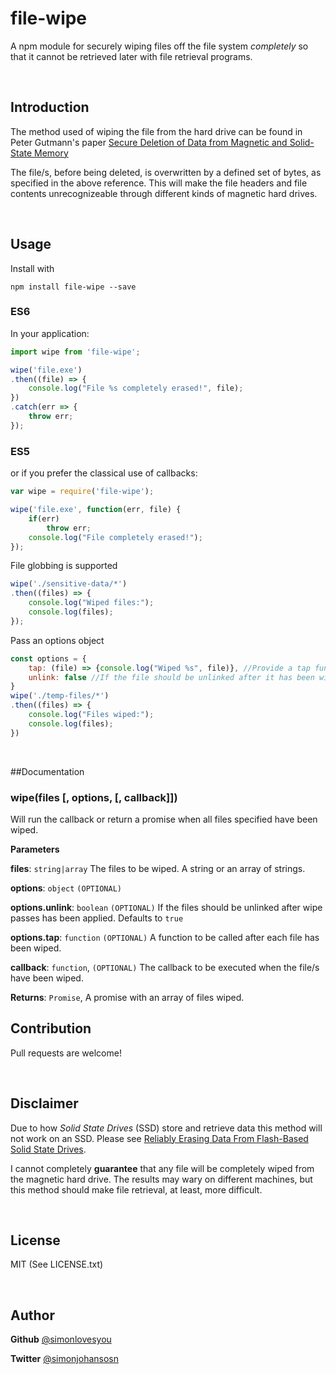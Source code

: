 # file-wipe

A npm module for securely wiping files off the file system *completely* so that it cannot be retrieved later with file retrieval programs.
 
<br>
 
## Introduction
The method used of wiping the file from the hard drive can be found in Peter Gutmann's paper [Secure Deletion of Data from Magnetic and Solid-State Memory](https://www.cs.auckland.ac.nz/~pgut001/pubs/secure_del.html)

The file/s, before being deleted, is overwritten by a defined set of bytes, as specified in the above reference. This will make the file headers and file contents unrecognizeable through different kinds of magnetic hard drives. 

<br>

## Usage

Install with

```shell
npm install file-wipe --save
```
### ES6
In your application:

```js
import wipe from 'file-wipe';

wipe('file.exe')
.then((file) => {
	console.log("File %s completely erased!", file);
})
.catch(err => {
	throw err;
});
```
### ES5
or if you prefer the classical use of callbacks:

```js
var wipe = require('file-wipe');

wipe('file.exe', function(err, file) {
	if(err)
		throw err;
	console.log("File completely erased!");
});
```

File globbing is supported

```js
wipe('./sensitive-data/*')
.then((files) => {
	console.log("Wiped files:");
	console.log(files);
});
```

Pass an options object

```js
const options = {
	tap: (file) => {console.log("Wiped %s", file)}, //Provide a tap function
	unlink: false //If the file should be unlinked after it has been wiped. Defaults to true
}
wipe('./temp-files/*')
.then((files) => {
	console.log("Files wiped:");
	console.log(files);
})
```



<br>

##Documentation

### wipe(files [, options, [, callback]]) 

Will run the callback or return a promise when all files specified have been wiped.

**Parameters**

**files**: `string|array` The files to be wiped. A string or an array of strings. 

**options**: `object` `(OPTIONAL)`

**options.unlink**: `boolean` `(OPTIONAL)` If the files should be unlinked after wipe passes has been applied. Defaults to ``true``

**options.tap**: `function` `(OPTIONAL)` A function to be called after each file has been wiped. 

**callback**: `function`, `(OPTIONAL)` The callback to be executed when the file/s have been wiped.

**Returns**: `Promise`, A promise with an array of files wiped.


## Contribution

Pull requests are welcome! 

<br>

## Disclaimer
Due to how *Solid State Drives* (SSD) store and retrieve data this method will not work on an SSD. Please see [Reliably Erasing Data From Flash-Based Solid State Drives](https://www.usenix.org/legacy/events/fast11/tech/full_papers/Wei.pdf). 

I cannot completely **guarantee** that any file will be completely wiped from the magnetic hard drive. The results may wary on different machines, but this method should make file retrieval, at least, more difficult. 

<br>

## License
MIT (See LICENSE.txt)

<br>

## Author
**Github** [@simonlovesyou](https://github.com/simonlovesyou)

**Twitter** [@simonjohansosn](https://twitter.com/simonjohansosn)








